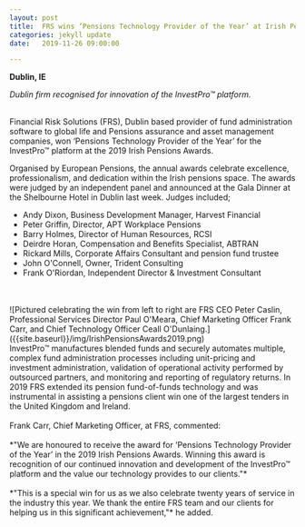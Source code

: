 ```yaml
---
layout: post
title:  FRS wins ‘Pensions Technology Provider of the Year’ at Irish Pensions Awards 
categories: jekyll update
date:   2019-11-26 09:00:00

---
```


**Dublin, IE**

*Dublin firm recognised for innovation of the InvestPro™ platform.*

<br>
Financial Risk Solutions (FRS), Dublin based provider of fund administration software to global life and Pensions assurance and asset management companies, won ‘Pensions Technology Provider of the Year’ for the InvestPro™ platform at the 2019 Irish Pensions Awards.
<br>

Organised by European Pensions, the annual awards celebrate excellence, professionalism, and dedication within the Irish pensions space. The awards were judged by an independent panel and announced at the Gala Dinner at the Shelbourne Hotel in Dublin last week. Judges included; 

 * Andy Dixon, Business Development Manager, Harvest Financial 
 * Peter Griffin, Director, APT Workplace Pensions 
 * Barry Holmes, Director of Human Resources, RCSI  
 * Deirdre Horan, Compensation and Benefits Specialist, ABTRAN 
 * Rickard Mills, Corporate Affairs Consultant and pension fund trustee 
 * John O'Connell, Owner, Trident Consulting 
 * Frank O'Riordan, Independent Director & Investment Consultant 
<br>
<br>
![Pictured celebrating the win from left to right are FRS CEO Peter Caslin, Professional Services Director Paul O'Meara, Chief Marketing Officer Frank Carr, and Chief Technology Officer Ceall O'Dunlaing.]({{site.baseurl}}/img/IrishPensionsAwards2019.png)

<br>
InvestPro™ manufactures blended funds and securely automates multiple, complex fund administration processes including unit-pricing and investment administration, validation of operational activity performed by outsourced partners, and monitoring and reporting of regulatory returns. In 2019 FRS extended its pension fund-of-funds technology and was instrumental in assisting a pensions client win one of the largest tenders in the United Kingdom and Ireland. 
<br> 
<br> 
Frank Carr, Chief Marketing Officer, at FRS, commented: 
<br> 
<br>
*"We are honoured to receive the award for ‘Pensions Technology Provider of the Year’ in the 2019 Irish Pensions Awards. Winning this award is recognition of our continued innovation and development of the InvestPro™ platform and the value our technology provides to our clients."* 
<br>
<br> 
*"This is a special win for us as we also celebrate twenty years of service in the industry this year. We thank the entire FRS team and our clients for helping us in this significant achievement,"* he added. 
<br>
<br>
